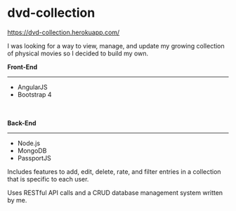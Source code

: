 # dvd-collection

https://dvd-collection.herokuapp.com/

I was looking for a way to view, manage, and update my growing collection of physical movies so I decided to build my own. 

<strong>Front-End</strong>
<hr>
<ul>
  <li>AngularJS</li>
  <li>Bootstrap 4</li>
</ul>
<br><br>
<strong>Back-End</strong>
<hr>
<ul>
  <li>Node.js</li>
  <li>MongoDB</li>
  <li>PassportJS</li>
</ul>

Includes features to add, edit, delete, rate, and filter entries in a collection that is specific to each user.

Uses RESTful API calls and a CRUD database management system written by me.

